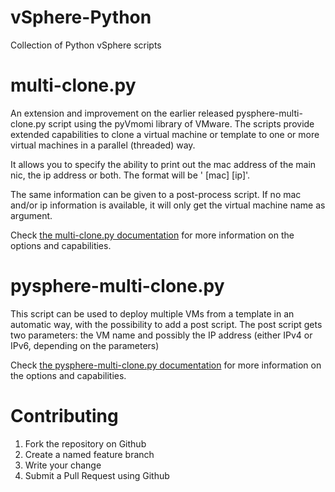 vSphere-Python
==============

Collection of Python vSphere scripts

# multi-clone.py #
An extension and improvement on the earlier released pysphere-multi-clone.py script using the pyVmomi library of VMware. The scripts provide extended capabilities to clone a virtual machine or template to one or more virtual machines in a parallel (threaded) way. 

It allows you to specify the ability to print out the mac address of the main nic, the ip address or both. The format will be '<virtual machine name> [mac] [ip]'.

The same information can be given to a post-process script. If no mac and/or ip information is available, it will only get the virtual machine name as argument.

Check [the multi-clone.py documentation](https://github.com/pdellaert/vSphere-Python/blob/master/docs/multi-clone.md) for more information on the options and capabilities.

# pysphere-multi-clone.py #
This script can be used to deploy multiple VMs from a template in an automatic way, with the possibility to add a post script. The post script gets two parameters: the VM name and possibly the IP address (either IPv4 or IPv6, depending on the parameters)

Check [the pysphere-multi-clone.py documentation](https://github.com/pdellaert/vSphere-Python/blob/master/docs/pysphere-multi-clone.md) for more information on the options and capabilities.

Contributing
============
1. Fork the repository on Github
2. Create a named feature branch
3. Write your change
5. Submit a Pull Request using Github
